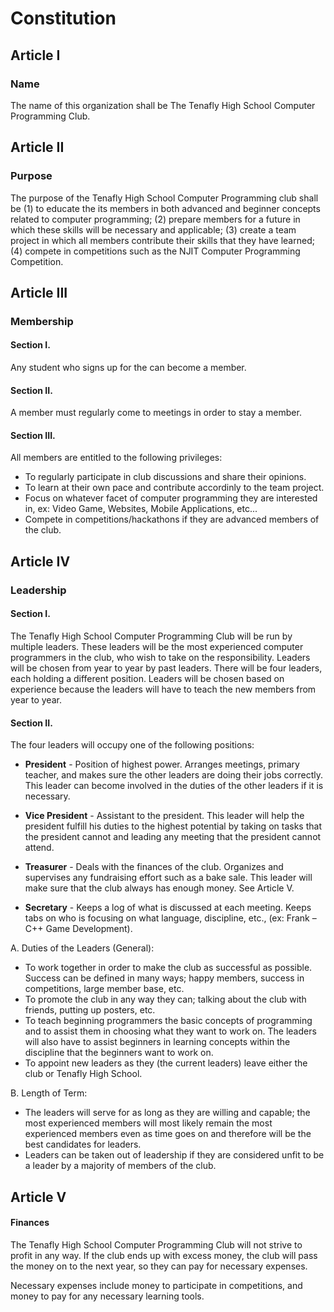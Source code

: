 # Constitution

## Article I
### Name

The name of this organization shall be The Tenafly High School Computer Programming Club.

## Article II
### Purpose

The purpose of the Tenafly High School Computer Programming club shall be (1) to educate the its members in both advanced and beginner concepts related to computer programming; (2) prepare members for a future in which these skills will be necessary and applicable; (3) create a team project in which all members contribute their skills that they have learned; (4) compete in competitions such as the NJIT Computer Programming Competition.

## Article III
### Membership

#### Section I.

Any student who signs up for the can become a member.

#### Section II.

A member must regularly come to meetings in order to stay a member.

#### Section III.

All members are entitled to the following privileges:
+ To regularly participate in club discussions and share their opinions.
+ To learn at their own pace and contribute accordinly to the team project.
+ Focus on whatever facet of computer programming they are interested in, ex: Video Game, Websites, Mobile Applications, etc...
+ Compete in competitions/hackathons if they are advanced members of the club.

## Article IV
### Leadership

#### Section I. 

The Tenafly High School Computer Programming Club will be run by multiple leaders. These leaders will be the most experienced computer programmers in the club, who wish to take on the responsibility. Leaders will be chosen from year to year by past leaders. There will be four leaders, each holding a different position. Leaders will be chosen based on experience because the leaders will have to teach the new members from year to year.

#### Section II.

The four leaders will occupy one of the following positions:
+ **President** - Position of highest power. Arranges meetings, primary teacher, and makes sure the other leaders are doing their jobs correctly. This leader can become involved in the duties of the other leaders if it is necessary.

+ **Vice President** - Assistant to the president. This leader will help the president fulfill his duties to the highest potential by taking on tasks that the president cannot and leading any meeting that the president cannot attend.

+ **Treasurer** - Deals with the finances of the club. Organizes and supervises any fundraising effort such as a bake sale. This leader will make sure that the club always has enough money. See Article V.

+ **Secretary** - Keeps a log of what is discussed at each meeting. Keeps tabs on who is focusing on what language, discipline, etc., (ex: Frank – C++ Game Development).

A. Duties of the Leaders (General):
+ To work together in order to make the club as successful as possible. Success can be defined in many ways; happy members, success in competitions, large member base, etc.
+ To promote the club in any way they can; talking about the club with friends, putting up posters, etc.
+ To teach beginning programmers the basic concepts of programming and to assist them in choosing what they want to work on. The leaders will also have to assist beginners in learning concepts within the discipline that the beginners want to work on.
+ To appoint new leaders as they (the current leaders) leave either the club or Tenafly High School.

B. Length of Term:
+ The leaders will serve for as long as they are willing and capable; the most experienced members will most likely remain the most experienced members even as time goes on and therefore will be the best candidates for leaders.
+ Leaders can be taken out of leadership if they are considered unfit to be a leader by a majority of members of the club.

## Article V
#### Finances

The Tenafly High School Computer Programming Club will not strive to profit in any way. If the club ends up with excess money, the club will pass the money on to the next year, so they can pay for necessary expenses.

Necessary expenses include money to participate in competitions, and money to pay for any necessary learning tools.
